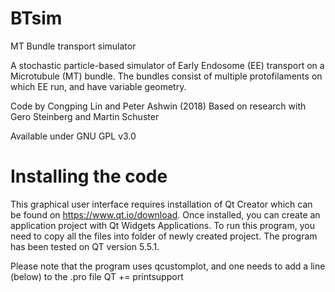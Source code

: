 # BTsim
MT Bundle transport simulator

A stochastic particle-based simulator of Early Endosome (EE) transport on a Microtubule (MT) bundle. The bundles consist of multiple protofilaments on which EE run, and have variable geometry.

Code by Congping Lin and Peter Ashwin (2018)
Based on research with Gero Steinberg and Martin Schuster 

Available under GNU GPL v3.0

# Installing the code
This graphical user interface requires installation of Qt Creator which can be found on https://www.qt.io/download. Once installed, you can create an application project with Qt Widgets Applications. To run this program, you need to copy all the files into folder of newly created project. The program has been tested on QT version 5.5.1.

Please note that the program uses qcustomplot, and one needs to add a line (below) to the .pro file
QT       += printsupport
